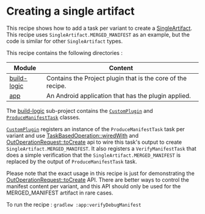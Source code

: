 # Creating a single artifact

This recipe shows how to add a task per variant to create a
[SingleArtifact](https://developer.android.com/reference/tools/gradle-api/current/com/android/build/api/artifact/SingleArtifact).
This recipe uses `SingleArtifact.MERGED_MANIFEST` as an example, but the code is similar for other
`SingleArtifact` types.

This recipe contains the following directories :

| Module                     | Content                                                     |
|----------------------------|-------------------------------------------------------------|
| [build-logic](build-logic) | Contains the Project plugin that is the core of the recipe. |
| [app](app)                 | An Android application that has the plugin applied.         |


The [build-logic](build-logic) sub-project contains the
[`CustomPlugin`](build-logic/plugins/src/main/kotlin/CustomPlugin.kt) and
[`ProduceManifestTask`](build-logic/plugins/src/main/kotlin/ProduceManifestTask.kt) classes.

[`CustomPlugin`](build-logic/plugins/src/main/kotlin/CustomPlugin.kt) registers an instance of the
`ProduceManifestTask` task per variant and use 
[TaskBasedOperation::wiredWith](https://developer.android.com/reference/tools/gradle-api/7.3/com/android/build/api/artifact/TaskBasedOperation#wiredWith(kotlin.Function1))
and
[OutOperationRequest::toCreate](https://developer.android.com/reference/tools/gradle-api/7.3/com/android/build/api/artifact/OutOperationRequest#toCreate(com.android.build.api.artifact.Artifact.Single)) api
to wire this task's output to create `SingleArtifact.MERGED_MANIFEST`.
It also registers a `VerifyManifestTask` that does a simple verification that the `SingleArtifact.MERGED_MANIFEST` is replaced by the output of `ProduceManifestTask` task.

Please note that the exact usage in this recipe is just for demonstrating the [OutOperationRequest::toCreate](https://developer.android.com/reference/tools/gradle-api/7.3/com/android/build/api/artifact/OutOperationRequest#toCreate(com.android.build.api.artifact.Artifact.Single)) API.
There are better ways to control the manifest content per variant, and this API should only be used for the MERGED_MANIFEST artifact in rare cases.

To run the recipe : `gradlew :app:verifyDebugManifest`